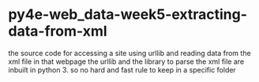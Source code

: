 # py4e-web_data-week5-extracting-data-from-xml
the source code for accessing a site using urllib and reading data from the xml file in that webpage
the urllib and the library to parse the xml file are inbuilt in python 3.
so no hard and fast rule to keep in a specific folder
